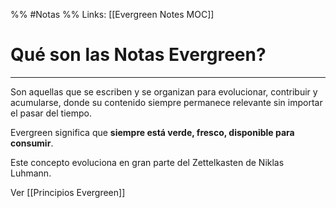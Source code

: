 %% #Notas %%
Links: [[Evergreen Notes MOC]]

# Qué son las Notas Evergreen?
---

Son aquellas que se escriben y se organizan para evolucionar, contribuir y acumularse, donde su contenido siempre permanece relevante sin importar el pasar del tiempo.

Evergreen significa que **siempre está verde, fresco, disponible para consumir**.

Este concepto evoluciona en gran parte del Zettelkasten de Niklas Luhmann.

Ver [[Principios Evergreen]]
